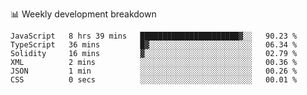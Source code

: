 📊 Weekly development breakdown
<!--START_SECTION:waka-->

```text
JavaScript   8 hrs 39 mins   ██████████████████████▓░░   90.23 %
TypeScript   36 mins         █▓░░░░░░░░░░░░░░░░░░░░░░░   06.34 %
Solidity     16 mins         ▓░░░░░░░░░░░░░░░░░░░░░░░░   02.79 %
XML          2 mins          ░░░░░░░░░░░░░░░░░░░░░░░░░   00.36 %
JSON         1 min           ░░░░░░░░░░░░░░░░░░░░░░░░░   00.26 %
CSS          0 secs          ░░░░░░░░░░░░░░░░░░░░░░░░░   00.01 %
```

<!--END_SECTION:waka-->
